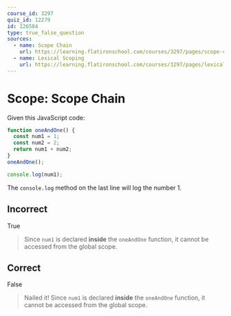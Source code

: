 ```yaml
---
course_id: 3297
quiz_id: 12279
id: 126584
type: true_false_question
sources:
  - name: Scope Chain
    url: https://learning.flatironschool.com/courses/3297/pages/scope-chain?module_item_id=143571
  - name: Lexical Scoping
    url: https://learning.flatironschool.com/courses/3297/pages/lexical-scoping?module_item_id=143573
---
```


# Scope: Scope Chain

Given this JavaScript code:

```javascript
function oneAndOne() {
  const num1 = 1;
  const num2 = 2;
  return num1 + num2;
}
oneAndOne();

console.log(num1);
```

The `console.log` method on the last line will log the number 1.

## Incorrect

True

> Since `num1` is declared **inside** the `oneAndOne` function, it cannot be
> accessed from the global scope.

## Correct

False

> Nailed it! Since `num1` is declared **inside** the `oneAndOne` function, it
> cannot be accessed from the global scope.
